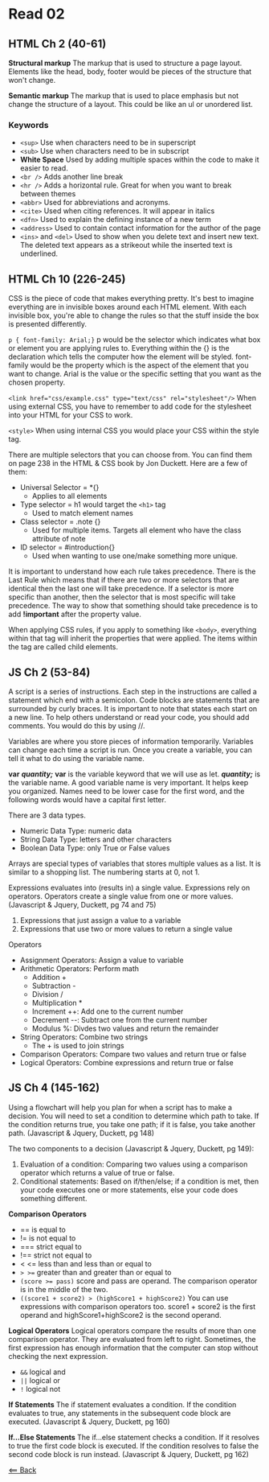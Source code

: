 # Read 02

## HTML Ch 2 (40-61)
**Structural markup** The markup that is used to structure a page layout. Elements like the head, body, footer would be pieces of the structure that won't change.

**Semantic markup** The markup that is used to place emphasis but not change the structure of a layout. This could be like an ul or unordered list.

### Keywords
- ```<sup>``` Use when characters need to be in superscript
- ```<sub>``` Use when characters need to be in subscript
- **White Space** Used by adding multiple spaces within the code to make it easier to read. 
- ```<br />``` Adds another line break
- ```<hr />``` Adds a horizontal rule. Great for when you want to break between themes
- ```<abbr>``` Used for abbreviations and acronyms.
- ```<cite>``` Used when citing references. It will appear in italics
- ```<dfn>``` Used to explain the defining instance of a new term
- ```<address>``` Used to contain contact information for the author of the page
- ```<ins>``` and ```<del>``` Used to show when you delete text and insert new text. The deleted text appears as a strikeout while the inserted text is underlined.

## HTML Ch 10 (226-245)
CSS is the piece of code that makes everything pretty. It's best to imagine everything are in invisible boxes around each HTML element. With each invisible box, you're able to change the rules so that the stuff inside the box is presented differently.

```p { font-family: Arial;}```
p would be the selector which indicates what box or element you are applying rules to.
Everything within the {} is the declaration which tells the computer how the element will be styled.
font-family would be the property which is the aspect of the element that you want to change.
Arial is the value or the specific setting that you want as the chosen property.

```<link href="css/example.css" type="text/css" rel="stylesheet"/>```
When using external CSS, you have to remember to add code for the stylesheet into your HTML for your CSS to work.

```<style>```
When using internal CSS you would place your CSS within the style tag.

There are multiple selectors that you can choose from. You can find them on page 238 in the HTML & CSS book by Jon Duckett. Here are a few of them:
- Universal Selector = *{}
    - Applies to all elements
- Type selector = h1 would target the ```<h1>``` tag
    - Used to match element names
- Class selector = .note {}
    - Used for multiple items. Targets all element who have the class attribute of note
- ID selector = #introduction{}
    - Used when wanting to use one/make something more unique.

It is important to understand how each rule takes precedence. There is the Last Rule which means that if there are two or more selectors that are identical then the last one will take precedence. If a selector is more specific than another, then the selector that is most specific will take precedence. The way to show that something should take precedence is to add **!important** after the property value.

When applying CSS rules, if you apply to something like ```<body>```, everything within that tag will inherit the properties that were applied. The items within the tag are called child elements.

## JS Ch 2 (53-84)
A script is a series of instructions. Each step in the instructions are called a statement which end with a semicolon. Code blocks are statements that are surrounded by curly braces. It is important to note that states each start on a new line. To help others understand or read your code, you should add comments. You would do this by using //.

Variables are where you store pieces of information temporarily. Variables can change each time a script is run. Once you create a variable, you can tell it what to do using the variable name.

**var** ***quantity;***
**var** is the variable keyword that we will use as let.
***quantity;*** is the variable name. A good variable name is very important. It helps keep you organized. Names need to be lower case for the first word, and the following words would have a capital first letter.

There are 3 data types.
- Numeric Data Type: numeric data
- String Data Type: letters and other characters
- Boolean Data Type: only True or False values

Arrays are special types of variables that stores multiple values as a list. It is similar to a shopping list. The numbering starts at 0, not 1.

Expressions evaluates into (results in) a single value. Expressions rely on operators. Operators create a single value from one or more values. (Javascript & Jquery, Duckett, pg 74 and 75)
1. Expressions that just assign a value to a variable
1. Expressions that use two or more values to return a single value

Operators
- Assignment Operators: Assign a value to variable
- Arithmetic Operators: Perform math
    - Addition +
    - Subtraction -
    - Division /
    - Multiplication *
    - Increment ++: Add one to the current number
    - Decrement --: Subtract one from the current number
    - Modulus %: Divdes two values and return the remainder
- String Operators: Combine two strings
    - The + is used to join strings
- Comparison Operators: Compare two values and return true or false
- Logical Operators: Combine expressions and return true or false

## JS Ch 4 (145-162)
Using a flowchart will help you plan for when a script has to make a decision. You will need to set a condition to determine which path to take. If the condition returns true, you take one path; if it is false, you take another path. (Javascript & Jquery, Duckett, pg 148)

The two components to a decision (Javascript & Jquery, Duckett, pg 149):
1. Evaluation of a condition: Comparing two values using a comparison operator which returns a value of true or false.
2. Conditional statements: Based on if/then/else; if a condition is met, then your code executes one or more statements, else your code does something different.

**Comparison Operators**
- == is equal to
- != is not equal to
- === strict equal to
- !== strict not equal to
- < <= less than and less than or equal to
- ```> >=``` greater than and greater than or equal to
- ```(score >= pass)``` score and pass are operand. The comparison operator is in the middle of the two.
- ```((score1 + score2) > (highScore1 + highScore2)``` You can use expressions with comparison operators too. score1 + score2 is the first operand and highScore1+highScore2 is the second operand.

**Logical Operators**
Logical operators compare the results of more than one comparison operator. They are evaluated from left to right. Sometimes, the first expression has enough information that the computer can stop without checking the next expression.
- ```&&``` logical and
- ```||``` logical or
- ```!``` logical not

**If Statements**
The if statement evaluates a condition. If the condition evaluates to true, any statements in the subsequent code block are executed. (Javascript & Jquery, Duckett, pg 160)

**If...Else Statements**
The if...else statement checks a condition. If it resolves to true the first code block is executed. If the condition resolves to false the second code block is run instead. (Javascript & Jquery, Duckett, pg 162)

[<== Back](https://simoneodegard.github.io/reading-notes/)
